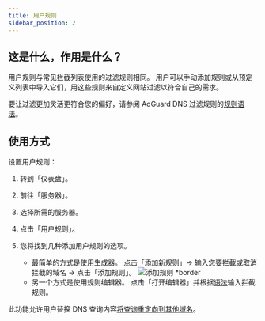```yaml
---
title: 用户规则
sidebar_position: 2
---
```


## 这是什么，作用是什么？

用户规则与常见拦截列表使用的过滤规则相同。 用户可以手动添加规则或从预定义列表中导入它们，用这些规则来自定义网站过滤以符合自己的需求。

要让过滤更加灵活更符合您的偏好，请参阅 AdGuard DNS 过滤规则的[规则语法](/general/dns-filtering-syntax/)。

## 使用方式

设置用户规则：

1. 转到「仪表盘」。

2. 前往「服务器」。

3. 选择所需的服务器。

4. 点击「用户规则」。

5. 您将找到几种添加用户规则的选项。

   - 最简单的方式是使用生成器。 点击「添加新规则」→ 输入您要拦截或取消拦截的域名 → 点击「添加规则」。
     ![添加规则 \*border](https://cdn.adtidy.org/content/kb/dns/private/new_dns/userrules_step5.png)
   - 另一个方式是使用规则编辑器。 点击「打开编辑器」并根据[语法](/general/dns-filtering-syntax/)输入拦截规则。

此功能允许用户替换 DNS 查询内容[将查询重定向到其他域名](/general/dns-filtering-syntax/#dnsrewrite-modifier)。

